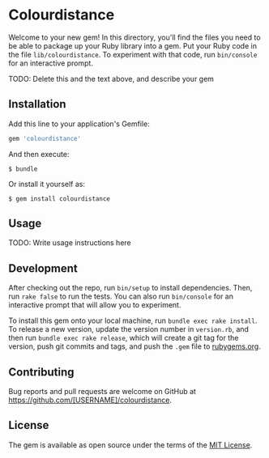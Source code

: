 # Colourdistance

Welcome to your new gem! In this directory, you'll find the files you need to be able to package up your Ruby library into a gem. Put your Ruby code in the file `lib/colourdistance`. To experiment with that code, run `bin/console` for an interactive prompt.

TODO: Delete this and the text above, and describe your gem

## Installation

Add this line to your application's Gemfile:

```ruby
gem 'colourdistance'
```

And then execute:

    $ bundle

Or install it yourself as:

    $ gem install colourdistance

## Usage

TODO: Write usage instructions here

## Development

After checking out the repo, run `bin/setup` to install dependencies. Then, run `rake false` to run the tests. You can also run `bin/console` for an interactive prompt that will allow you to experiment.

To install this gem onto your local machine, run `bundle exec rake install`. To release a new version, update the version number in `version.rb`, and then run `bundle exec rake release`, which will create a git tag for the version, push git commits and tags, and push the `.gem` file to [rubygems.org](https://rubygems.org).

## Contributing

Bug reports and pull requests are welcome on GitHub at https://github.com/[USERNAME]/colourdistance.


## License

The gem is available as open source under the terms of the [MIT License](http://opensource.org/licenses/MIT).

